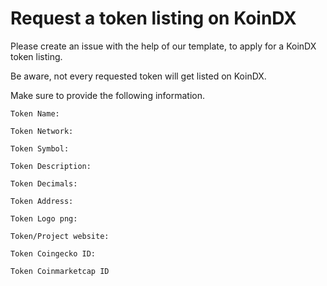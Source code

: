 # Request a token listing on KoinDX

Please create an issue with the help of our template, to apply for a KoinDX token listing.

Be aware, not every requested token will get listed on KoinDX.

Make sure to provide the following information. 
```
Token Name: 

Token Network:

Token Symbol: 

Token Description: 

Token Decimals: 

Token Address: 

Token Logo png:

Token/Project website:

Token Coingecko ID:

Token Coinmarketcap ID
```